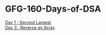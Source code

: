 # GFG-160-Days-of-DSA

[Day 1 : Second Largest](https://github.com/keshsrini/GFG-160-Days-of-DSA/blob/main/1.%20Second%20Largest)<br />
[Day 3 : Reverse an Array](https://github.com/keshsrini/GFG-160-Days-of-DSA/blob/main/3.%20Reverse%20an%20Array)
